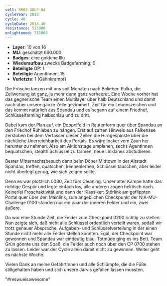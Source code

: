 ```yaml
---
cell: NR02-GOLF-04
cycleYear: 2018
cycle: 40
cycleDate: 2018-40
resistance: 515000
enlightened: 711000
---
```


- **Layer**: 10 von 16
- **MU**: geschätzt 660.000
- **Badges**: eine goldene Illu
- **Wiederaufbau** zwecks Badgefarming: 0
- **Beteiligte** OP: 1
- **Beteiligte** AgentInnen: 15
- **Verletzte**: 1 (Gähnkrampf)

Die Frösche tanzen mit uns seit Monaten nach Belieben Polka, die Zellwertung ist ganz, ja mehr denn ganz verheeret. Eine Woche vorher hat das gegnerische Team einen Multilayer über halb Deutschland und damit auch über unsere ganze Zelle gezimmert. Zeit für ein Lebenszeichen und das kommt natürlich aus Spandau und es begann auf einem Friedhof, Schlüsselfarming halbschlau und zu dritt.

Dabei kam der Plan auf, ein Doppelfeld in Rautenform quer über Spandau an den Friedhof Ruhleben zu hängen. Erst auf zarten Hinweis aus Falkensee zerstoben bei dem Verfasser dieser Zeilen die Hirngespinste über die nächtliche Unerreichbarkeit des Portals. Es wäre locker vom Zaun her herunter zu nehmen. Also am Aktionstage umplanen, sechs AgentInnen bequatschen, stealth Schlüssel zu farmen, neue Linklanes abstudieren.

Bester Mitternachtsbesuch dann beim Döner Midtown in der Altstadt Spandau, treffen, quatschen, kennenlernen, Schlüssel tauschen, aber leider nicht überlegt genug, wie sich zeigen sollte.

Denn es war plötzlich 0030, Zeit fürs Cleaning. Unser alter Kämpe hatte das richtige Gespür und legte einfach los, alle anderen zogen hektisch nach. Keinerlei Froschaktivität und dann der Klassiker: Störlink am geflippten Portal quer über den Mainlink, zum angeblichen Checkpunkt der NIA-MU-Challenge 0100 standen nur ein paar der inneren Felder und ein, zwei äußere.

Da war eine Stunde Zeit, die Felder zum Checkpoint 0200 richtig zu stellen. Nun zeigte sich, daß nicht alle Schlüssel ordentlich verteilt waren, sodaß wir trotz genauer Absprache, Aufgaben- und Schlüsselverteilung in der einen Stunde nicht mehr alle Felder stellen konnten. Egal, der Checkpoint war gewonnen und Spandau war eindeutig blau. Totmüde ging es ins Bett. Team Grün gönnte uns den Spaß, die Felder auch noch über den CP 0700 stehen zu lassen. Leider war der Cycle allein damit nicht zu gewinnen. Weiter geht es nächste Woche.

Vielen Dank an meine GefährtInnen und alle Schlümpfe, die die Füße stillgehalten haben und sich unsere Jarvis gefallen lassen mussten.

"#reswueisawesome"
